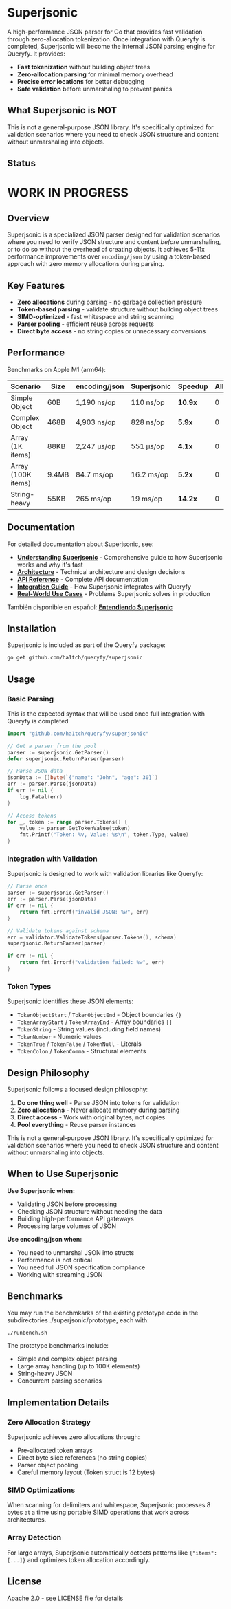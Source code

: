 # Superjsonic

A high-performance JSON parser for Go that provides fast validation through zero-allocation tokenization.
Once integration with Queryfy is completed, Superjsonic will become the internal JSON parsing engine for Queryfy. 
It provides:
- **Fast tokenization** without building object trees
- **Zero-allocation parsing** for minimal memory overhead  
- **Precise error locations** for better debugging
- **Safe validation** before unmarshaling to prevent panics

## What Superjsonic is NOT
This is not a general-purpose JSON library. It's specifically optimized for validation scenarios where you need to check JSON structure and content without unmarshaling into objects.

## Status
# WORK IN PROGRESS

## Overview

Superjsonic is a specialized JSON parser designed for validation scenarios where you need to verify JSON structure and content *before* unmarshaling, or to do so without the overhead of creating objects. It achieves 5-11x performance improvements over `encoding/json` by using a token-based approach with zero memory allocations during parsing.

## Key Features

- **Zero allocations** during parsing - no garbage collection pressure
- **Token-based parsing** - validate structure without building object trees
- **SIMD-optimized** - fast whitespace and string scanning
- **Parser pooling** - efficient reuse across requests
- **Direct byte access** - no string copies or unnecessary conversions

## Performance

Benchmarks on Apple M1 (arm64):

| Scenario | Size | encoding/json | Superjsonic | Speedup | Allocations |
|----------|------|---------------|-------------|---------|-------------|
| Simple Object | 60B | 1,190 ns/op | 110 ns/op | **10.9x** | 0 |
| Complex Object | 468B | 4,903 ns/op | 828 ns/op | **5.9x** | 0 |
| Array (1K items) | 88KB | 2,247 µs/op | 551 µs/op | **4.1x** | 0 |
| Array (100K items) | 9.4MB | 84.7 ms/op | 16.2 ms/op | **5.2x** | 0 |
| String-heavy | 55KB | 265 ms/op | 19 ms/op | **14.2x** | 0 |


## Documentation

For detailed documentation about Superjsonic, see:

- **[Understanding Superjsonic](https://github.com/ha1tch/queryfy/blob/main/superjsonic/doc/superjsonic-01-understanding-EN.md)** - Comprehensive guide to how Superjsonic works and why it's fast
- **[Architecture](https://github.com/ha1tch/queryfy/blob/main/superjsonic/doc/superjsonic-02-architecture.md)** - Technical architecture and design decisions
- **[API Reference](https://github.com/ha1tch/queryfy/blob/main/superjsonic/doc/superjsonic-03-api.md)** - Complete API documentation
- **[Integration Guide](https://github.com/ha1tch/queryfy/blob/main/superjsonic/doc/superjsonic-05-integration-with-queryfy.md)** - How Superjsonic integrates with Queryfy
- **[Real-World Use Cases](https://github.com/ha1tch/queryfy/blob/main/superjsonic/doc/superjsonic-06-real-world-problems.md)** - Problems Superjsonic solves in production

También disponible en español: **[Entendiendo Superjsonic](https://github.com/ha1tch/queryfy/blob/main/superjsonic/doc/superjsonic-01-understanding-ES.md)**

## Installation

Superjsonic is included as part of the Queryfy package:

```bash
go get github.com/ha1tch/queryfy/superjsonic
```

## Usage

### Basic Parsing
This is the expected syntax that will be used once full integration with Queryfy is completed

```go
import "github.com/ha1tch/queryfy/superjsonic"

// Get a parser from the pool
parser := superjsonic.GetParser()
defer superjsonic.ReturnParser(parser)

// Parse JSON data
jsonData := []byte(`{"name": "John", "age": 30}`)
err := parser.Parse(jsonData)
if err != nil {
    log.Fatal(err)
}

// Access tokens
for _, token := range parser.Tokens() {
    value := parser.GetTokenValue(token)
    fmt.Printf("Token: %v, Value: %s\n", token.Type, value)
}
```

### Integration with Validation

Superjsonic is designed to work with validation libraries like Queryfy:

```go
// Parse once
parser := superjsonic.GetParser()
err := parser.Parse(jsonData)
if err != nil {
    return fmt.Errorf("invalid JSON: %w", err)
}

// Validate tokens against schema
err = validator.ValidateTokens(parser.Tokens(), schema)
superjsonic.ReturnParser(parser)

if err != nil {
    return fmt.Errorf("validation failed: %w", err)
}
```

### Token Types

Superjsonic identifies these JSON elements:

- `TokenObjectStart` / `TokenObjectEnd` - Object boundaries `{}`
- `TokenArrayStart` / `TokenArrayEnd` - Array boundaries `[]`
- `TokenString` - String values (including field names)
- `TokenNumber` - Numeric values
- `TokenTrue` / `TokenFalse` / `TokenNull` - Literals
- `TokenColon` / `TokenComma` - Structural elements

## Design Philosophy

Superjsonic follows a focused design philosophy:

1. **Do one thing well** - Parse JSON into tokens for validation
2. **Zero allocations** - Never allocate memory during parsing
3. **Direct access** - Work with original bytes, not copies
4. **Pool everything** - Reuse parser instances

This is not a general-purpose JSON library. It's specifically optimized for validation scenarios where you need to check JSON structure and content without unmarshaling into objects.

## When to Use Superjsonic

**Use Superjsonic when:**
- Validating JSON before processing
- Checking JSON structure without needing the data
- Building high-performance API gateways
- Processing large volumes of JSON

**Use encoding/json when:**
- You need to unmarshal JSON into structs
- Performance is not critical
- You need full JSON specification compliance
- Working with streaming JSON

## Benchmarks

You may run the benchmkarks of the existing prototype code in the subdirectories ./superjsonic/prototype, each with:

```bash
./runbench.sh
```

The prototype benchmarks include:
- Simple and complex object parsing
- Large array handling (up to 100K elements)
- String-heavy JSON
- Concurrent parsing scenarios

## Implementation Details

### Zero Allocation Strategy

Superjsonic achieves zero allocations through:
- Pre-allocated token arrays
- Direct byte slice references (no string copies)
- Parser object pooling
- Careful memory layout (Token struct is 12 bytes)

### SIMD Optimizations

When scanning for delimiters and whitespace, Superjsonic processes 8 bytes at a time using portable SIMD operations that work across architectures.

### Array Detection

For large arrays, Superjsonic automatically detects patterns like `{"items":[...]}` and optimizes token allocation accordingly.

## License

Apache 2.0 - see LICENSE file for details
